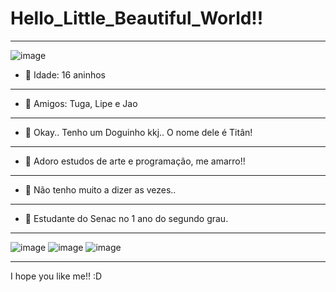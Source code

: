 # Hello_Little_Beautiful_World!!
__________________________________________________________________________________________________________________________
![image](https://media1.giphy.com/media/Q7SKqn3G97xpmfSOvG/giphy.gif)
- 💖 Idade: 16 aninhos
--------------------------------------------------------------------------------------------------------------------------
- 🌱 Amigos: Tuga, Lipe e Jao
--------------------------------------------------------------------------------------------------------------------------
- 🐶 Okay.. Tenho um Doguinho kkj.. O nome dele é Titân!
--------------------------------------------------------------------------------------------------------------------------
- 🤔 Adoro estudos de arte e programação, me amarro!!
--------------------------------------------------------------------------------------------------------------------------
- 💬 Não tenho muito a dizer as vezes..
--------------------------------------------------------------------------------------------------------------------------
- 🦖 Estudante do Senac no 1 ano do segundo grau.
__________________________________________________________________________________________________________________________

![image](https://media.tenor.com/FbTWLMuy8dgAAAAj/lcv-80s-computer.gif) ![image](https://media.tenor.com/8v-QEoJksxMAAAAj/eevee-dance.gif) 
![image](https://static.wikia.nocookie.net/pizzaria-freddy-fazbear/images/0/0b/Baby_Sprite_Idle.gif/revision/latest/scale-to-width-down/250?cb=20161011172021&path-prefix=pt-br)
__________________________________________________________________________________________________________________________
I hope you like me!! :D



